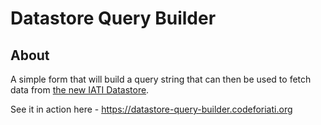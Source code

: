 # Datastore Query Builder

## About

A simple form that will build a query string that can then be used to fetch data from [the new IATI Datastore](https://iatistandard.org/en/news/new-iati-datastore-api-launched-for-testing/).

See it in action here - https://datastore-query-builder.codeforiati.org
